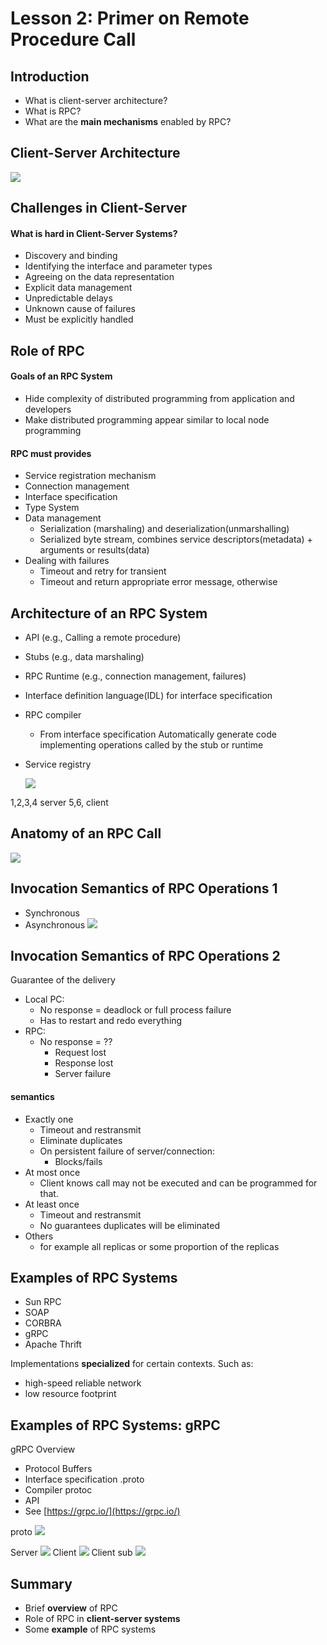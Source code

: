 # Lesson 2: Primer on Remote Procedure Call

## Introduction

- What is client-server architecture?
- What is RPC?
- What are the **main mechanisms** enabled by RPC?

## Client-Server Architecture

![](images/2021-02-02-12-28-40.png)

## Challenges in Client-Server

#### What is hard in Client-Server Systems?

- Discovery and binding
- Identifying the interface and parameter types
- Agreeing on the data representation
- Explicit data management
- Unpredictable delays
- Unknown cause of failures
- Must be explicitly handled

## Role of RPC

#### Goals of an RPC System

- Hide complexity of distributed programming from application and developers
- Make distributed programming appear similar to local node programming

#### RPC must provides

- Service registration mechanism
- Connection management
- Interface specification
- Type System
- Data management
  - Serialization (marshaling) and deserialization(unmarshalling)
  - Serialized byte stream, combines service descriptors(metadata) + arguments or results(data)
- Dealing with failures
  - Timeout and retry for transient
  - Timeout and return appropriate error message, otherwise

## Architecture of an RPC System

- API (e.g., Calling a remote procedure)
- Stubs (e.g., data marshaling)
- RPC Runtime (e.g., connection management, failures)
- Interface definition language(IDL) for interface specification
- RPC compiler
  - From interface specification Automatically generate code implementing operations called by the stub or runtime
- Service registry

  ![](images/2021-02-02-12-46-15.png)

1,2,3,4 server
5,6, client

## Anatomy of an RPC Call

![](images/2021-02-02-12-47-53.png)

## Invocation Semantics of RPC Operations 1

- Synchronous
- Asynchronous
  ![](images/2021-02-02-12-50-06.png)

## Invocation Semantics of RPC Operations 2

Guarantee of the delivery

- Local PC:
  - No response = deadlock or full process failure
  - Has to restart and redo everything
- RPC:
  - No response = ??
    - Request lost
    - Response lost
    - Server failure

#### semantics

- Exactly one
  - Timeout and restransmit
  - Eliminate duplicates
  - On persistent failure of server/connection:
    - Blocks/fails
- At most once
  - Client knows call may not be executed and can be programmed for that.
- At least once
  - Timeout and restransmit
  - No guarantees duplicates will be eliminated
- Others
  - for example all replicas or some proportion of the replicas

## Examples of RPC Systems

- Sun RPC
- SOAP
- CORBRA
- gRPC
- Apache Thrift

Implementations **specialized** for certain contexts. Such as:

- high-speed reliable network
- low resource footprint

## Examples of RPC Systems: gRPC

gRPC Overview

- Protocol Buffers
- Interface specification .proto
- Compiler protoc
- API
- See [https://grpc.io/](https://grpc.io/)

proto
![](images/2021-02-02-13-21-12.png)

Server
![](images/2021-02-02-13-22-44.png)
Client
![](images/2021-02-02-13-24-05.png)
Client sub
![](images/2021-02-02-13-24-20.png)

## Summary

- Brief **overview** of RPC
- Role of RPC in **client-server systems**
- Some **example** of RPC systems
